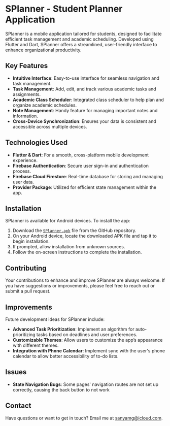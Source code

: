 # SPlanner - Student Planner Application

SPlanner is a mobile application tailored for students, designed to facilitate efficient task management and academic scheduling. Developed using Flutter and Dart, SPlanner offers a streamlined, user-friendly interface to enhance organizational productivity.

## Key Features

- **Intuitive Interface**: Easy-to-use interface for seamless navigation and task management.
- **Task Management**: Add, edit, and track various academic tasks and assignments.
- **Academic Class Scheduler**: Integrated class scheduler to help plan and organize academic schedules.
- **Note Management**: Handy feature for managing important notes and information.
- **Cross-Device Synchronization**: Ensures your data is consistent and accessible across multiple devices.

## Technologies Used

- **Flutter & Dart**: For a smooth, cross-platform mobile development experience.
- **Firebase Authentication**: Secure user sign-in and authentication process.
- **Firebase Cloud Firestore**: Real-time database for storing and managing user data.
- **Provider Package**: Utilized for efficient state management within the app.

## Installation

SPlanner is available for Android devices. To install the app:

1. Download the [`SPlanner.apk`](https://github.com/Sanyam-G/SPlanner/blob/main/SPlanner.apk) file from the GitHub repository.
2. On your Android device, locate the downloaded APK file and tap it to begin installation. 
3. If prompted, allow installation from unknown sources.
4. Follow the on-screen instructions to complete the installation.

## Contributing

Your contributions to enhance and improve SPlanner are always welcome. If you have suggestions or improvements, please feel free to reach out or submit a pull request.

## Improvements

Future development ideas for SPlanner include:

- **Advanced Task Prioritization**: Implement an algorithm for auto-prioritizing tasks based on deadlines and user preferences.
- **Customizable Themes**: Allow users to customize the app’s appearance with different themes.
- **Integration with Phone Calendar**: Implement sync with the user's phone calendar to allow better accessibility of to-do lists.

## Issues

- **State Navigation Bugs**: Some pages' navigation routes are not set up correctly, causing the back button to not work

## Contact

Have questions or want to get in touch? Email me at [sanyamg@icloud.com](mailto:sanyamg@icloud.com).
